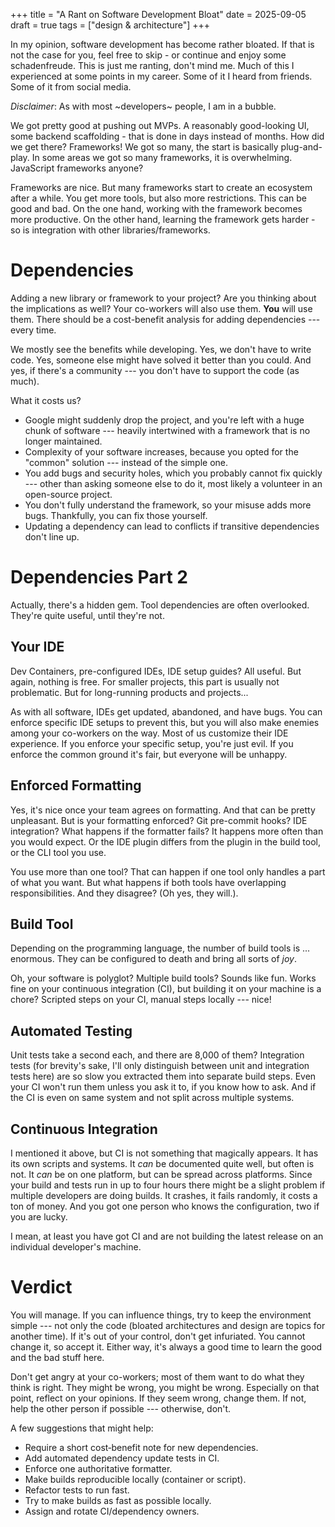 +++
title = "A Rant on Software Development Bloat"
date = 2025-09-05
draft = true
tags = ["design & architecture"]
+++

In my opinion, software development has become rather bloated. If that is not the case for you, feel free to skip - or continue and enjoy some schadenfreude. This is just me ranting, don't mind me. Much of this I experienced at some points in my career. Some of it I heard from friends. Some of it from social media.

*Disclaimer*: As with most ~developers~ people, I am in a bubble.

We got pretty good at pushing out MVPs. A reasonably good-looking UI, some backend scaffolding - that is done in days instead of months. How did we get there? Frameworks! We got so many, the start is basically plug-and-play. In some areas we got so many frameworks, it is overwhelming. JavaScript frameworks anyone?

Frameworks are nice. But many frameworks start to create an ecosystem after a while. You get more tools, but also more restrictions. This can be good and bad. On the one hand, working with the framework becomes more productive. On the other hand, learning the framework gets harder - so is integration with other libraries/frameworks.

# Dependencies
Adding a new library or framework to your project? Are you thinking about the implications as well?
Your co-workers will also use them. **You** will use them. There should be a cost-benefit analysis for adding dependencies --- every time.

We mostly see the benefits while developing. Yes, we don't have to write code. Yes, someone else might have solved it better than you could. And yes, if there's a community --- you don't have to support the code (as much).

What it costs us?
* Google might suddenly drop the project, and you're left with a huge chunk of software --- heavily intertwined with a framework that is no longer maintained.
* Complexity of your software increases, because you opted for the "common" solution --- instead of the simple one.
* You add bugs and security holes, which you probably cannot fix quickly --- other than asking someone else to do it, most likely a volunteer in an open-source project.
* You don't fully understand the framework, so your misuse adds more bugs. Thankfully, you can fix those yourself.
* Updating a dependency can lead to conflicts if transitive dependencies don't line up.

# Dependencies Part 2
Actually, there's a hidden gem. Tool dependencies are often overlooked. They're quite useful, until they're not.

## Your IDE
Dev Containers, pre-configured IDEs, IDE setup guides? All useful. But again, nothing is free. For smaller projects, this part is usually not problematic. But for long-running products and projects...

As with all software, IDEs get updated, abandoned, and have bugs. You can enforce specific IDE setups to prevent this, but you will also make enemies among your co-workers on the way. Most of us customize their IDE experience. If you enforce your specific setup, you're just evil. If you enforce the common ground it's fair, but everyone will be unhappy. 

## Enforced Formatting
Yes, it's nice once your team agrees on formatting. And that can be pretty unpleasant. But is your formatting enforced? Git pre-commit hooks? IDE integration? What happens if the formatter fails? It happens more often than you would expect. Or the IDE plugin differs from the plugin in the build tool, or the CLI tool you use.

You use more than one tool? That can happen if one tool only handles a part of what you want. But what happens if both tools have overlapping responsibilities. And they disagree? (Oh yes, they will.). 

## Build Tool
Depending on the programming language, the number of build tools is ... enormous. They can be configured to death and bring all sorts of *joy*.

Oh, your software is polyglot? Multiple build tools? Sounds like fun. Works fine on your continuous integration (CI), but building it on your machine is a chore? Scripted steps on your CI, manual steps locally --- nice!

## Automated Testing
Unit tests take a second each, and there are 8,000 of them? Integration tests (for brevity's sake, I'll only distinguish between unit and integration tests here) are so slow you extracted them into separate build steps. Even your CI won't run them unless you ask it to, if you know how to ask. And if the CI is even on same system and not split across multiple systems.

## Continuous Integration
I mentioned it above, but CI is not something that magically appears. It has its own scripts and systems. It *can* be documented quite well, but often is not. It *can* be on one platform, but can be spread across platforms. Since your build and tests run in up to four hours there might be a slight problem if multiple developers are doing builds. It crashes, it fails randomly, it costs a ton of money. And you got one person who knows the configuration, two if you are lucky.

I mean, at least you have got CI and are not building the latest release on an individual developer's machine.

# Verdict
You will manage. If you can influence things, try to keep the environment simple --- not only the code (bloated architectures and design are topics for another time). If it's out of your control, don't get infuriated. You cannot change it, so accept it. Either way, it's always a good time to learn the good and the bad stuff here.

Don't get angry at your co-workers; most of them want to do what they think is right. They might be wrong, you might be wrong. Especially on that point, reflect on your opinions. If they seem wrong, change them. If not, help the other person if possible --- otherwise, don't.

A few suggestions that might help:
* Require a short cost‑benefit note for new dependencies.
* Add automated dependency update tests in CI.
* Enforce one authoritative formatter.
* Make builds reproducible locally (container or script).
* Refactor tests to run fast.
* Try to make builds as fast as possible locally.
* Assign and rotate CI/dependency owners.

